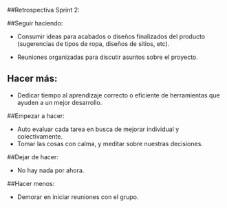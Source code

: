 ##Retrospectiva Sprint 2:

##Seguir haciendo: 
* Consumir ideas para acabados o diseños finalizados del producto (sugerencias de tipos de ropa, diseños de sitios, etc).

* Reuniones organizadas para discutir asuntos sobre el proyecto.

## Hacer más:
* Dedicar tiempo al aprendizaje correcto o eficiente de herramientas que ayuden a un mejor desarrollo.

##Empezar a hacer: 
* Auto evaluar cada tarea en busca de mejorar individual y colectivamente.
* Tomar las cosas con calma, y meditar sobre nuestras decisiones.

##Dejar de hacer:
* No hay nada por ahora.

##Hacer menos:
* Demorar en iniciar reuniones con el grupo.